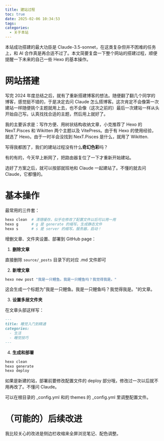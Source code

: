 ```yaml
---
title: 建站过程
toc: true
date: 2025-02-06 10:34:53
tags:
categories:
  - 关于本站
---
```


本站成功搭建的最大功臣是 Claude-3.5-sonnet，在这类复杂但并不困难的任务上，和 AI 合作真是再合适不过了。本文简要复盘一下整个网站的搭建过程，顺便提醒一下未来的自己一些 Hexo 的基本操作。

# 网站搭建

写完 2024 年度总结之后，就有了重新搭建博客的想法。随便翻了翻几个同学的博客，感觉挺不错的，于是决定去问 Claude 怎么搭博客。这次肯定不会像第一次建站一样随便挑个主题就用上去，也不会像（这次之前的）最后一次建站一样从头开始自己写。认真找找合适的主题，然后用上就好了。

我的主要诉求是：写作方便、用树状结构收纳文章，小克推荐了 Hexo 的 NexT.Pisces 和 Wikitten 两个主题以及 VitePress。由于有 Hexo 的使用经验，就选了 Hexo。由于一时半会没找到 NexT.Pisces 是什么，就用了 Wikitten.

写得我都困了，我们的建站过程没有什么**奇幻色彩**吗？

有的有的，今天早上断网了，把路由器复位了一下才重新开始建站。

选好了方案之后，就可以按部就班地和 Claude 一起建站了。不懂的就去问 Claude，它都懂的。

# 基本操作

最常用的三件套：

```bash
hexo clean  # 清理缓存，似乎在修改了配置文件以后可以用一用
hexo g      # g 是 generate 的缩写。生成静态文件
hexo s      # s 是 server 的缩写。服务器，启动！
```

增删文章、文件夹设置、部署到 GitHub page：

1. **删除文章**

直接删除 `source/_posts` 目录下的对应 .md 文件即可

2. **新增文章**

```bash
hexo new post "我是一只鲤鱼。我是一只鲤鱼吗？我觉得我是。"
```

这会生成一个标题为"我是一只鲤鱼。我是一只鲤鱼吗？我觉得我是。"的文章。

3. **设置多层文件夹**

在文章头部这样写：

```markdown
---
title: 睡觉入门到精通
categories:
  - 生活
  - 睡觉技巧
---
```

4. **生成和部署**

```bash
hexo clean
hexo generate
hexo deploy
```

如果是新建的站，部署前要修改配置文件的 deploy 部分哦，修改过一次以后就不用再改了。不懂问 Claude。

可以在根目录的 \_config.yml 和的 themes 的 \_config.yml 里调整配置文件。

# （可能的）后续改进

我比较关心的改进是侧边栏收缩来全屏浏览笔记、配色调整。
